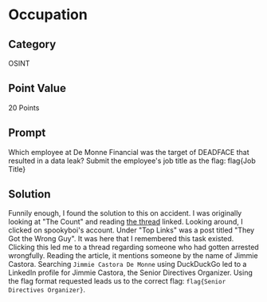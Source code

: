 # Occupation

## Category

OSINT

## Point Value

20 Points

## Prompt

Which employee at De Monne Financial was the target of DEADFACE that resulted in a data leak? Submit the employee's job title as the flag: flag{Job Title}

## Solution

Funnily enough, I found the solution to this on accident. I was originally looking at "The Count" and reading [the thread](https://ghosttown.deadface.io/t/what-programming-needs-are-there/56/4) linked. Looking around, I clicked on spookyboi's account. Under "Top Links" was a post titled "They Got the Wrong Guy". It was here that I remembered this task existed. Clicking this led me to a thread regarding someone who had gotten arrested wrongfully. Reading the article, it mentions someone by the name of Jimmie Castora. Searching `Jimmie Castora De Monne` using DuckDuckGo led to a LinkedIn profile for Jimmie Castora, the Senior Directives Organizer. Using the flag format requested leads us to the correct flag: `flag{Senior Directives Organizer}`.
